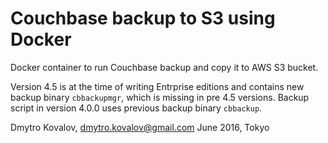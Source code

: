 
Couchbase backup to S3 using Docker
============================================

Docker container to run Couchbase backup and copy it to AWS S3 bucket.

Version 4.5 is at the time of writing Entrprise editions and contains
new backup binary `cbbackupmgr`, which is missing in pre 4.5
versions. Backup script in version 4.0.0 uses previous backup binary
`cbbackup`.


Dmytro Kovalov, dmytro.kovalov@gmail.com
June 2016, Tokyo
